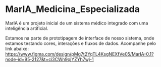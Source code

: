 # MarIA_Medicina_Especializada
MarIA é um projeto inicial de um sistema médico integrado com uma inteligência artificial.

Estamos na parte de prototipagem de interface de nosso sistema, onde estamos testando cores, interações e fluxos de dados. Acompanhe pelo link abaixo:
https://www.figma.com/design/pMg7t2YqTL4KsgNEXfVe05/MarIA-0.1?node-id=95-2127&t=ci3CWn9ojYZYh7wj-1
